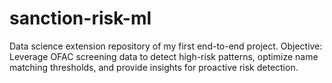 # sanction-risk-ml
Data science extension repository of my first end-to-end project. Objective: Leverage OFAC screening data to detect high-risk patterns, optimize name matching thresholds, and provide insights for proactive risk detection.
